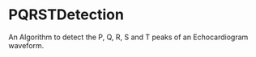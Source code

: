 # PQRSTDetection

An Algorithm to detect the P, Q, R, S and T peaks of an Echocardiogram waveform. 
